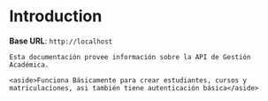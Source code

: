 # Introduction



<aside>
    <strong>Base URL</strong>: <code>http://localhost</code>
</aside>

    Esta documentación provee información sobre la API de Gestión Académica.

    <aside>Funciona Básicamente para crear estudiantes, cursos y matriculaciones, asi también tiene autenticación básica</aside>

